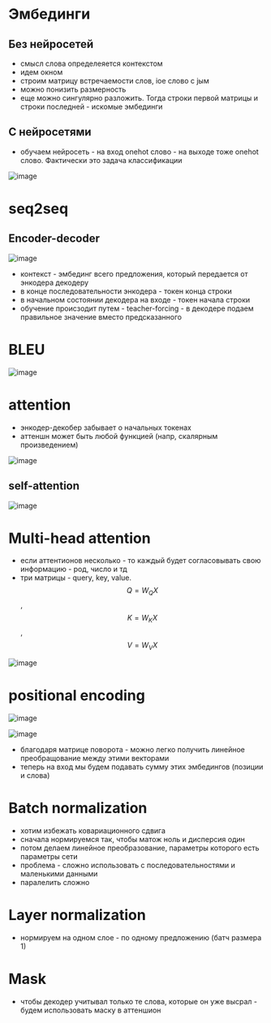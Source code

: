 # Эмбединги

## Без нейросетей

* смысл слова определеяется контекстом
* идем окном
* строим матрицу встречаемости слов, iое слово с jым
* можно понизить размерность
* еще можно сингулярно разложить. Тогда строки первой матрицы и строки последней - искомые эмбединги

## С нейросетями

* обучаем нейросеть - на вход onehot слово - на выходе тоже onehot слово. Фактически это задача классификации 

![image](https://github.com/timattt/Tmp/assets/25401699/3ed4276a-1107-4b4f-bcac-839f275cdd8d)

# seq2seq

## Encoder-decoder

![image](https://github.com/timattt/Tmp/assets/25401699/a1f2a5fc-8fbe-438a-8713-65aad2eedeff)

* контекст - эмбединг всего предложения, который передается от энкодера декодеру
* в конце последовательности энкодера - токен конца строки
* в начальном состоянии декодера на входе - токен начала строки
* обучение происзодит путем - teacher-forcing - в декодере подаем правильное значение вместо предсказанного

# BLEU

![image](https://github.com/timattt/Tmp/assets/25401699/7a182c6c-c7ed-4800-a321-b4601c0c6e95)

# attention

* энкодер-декобер забывает о начальных токенах
* аттеншн может быть любой функцией (напр, скалярным произведением)

![image](https://github.com/timattt/Tmp/assets/25401699/8bb9f4d2-365d-4d2b-941a-0729c6b2c2fb)

## self-attention

![image](https://github.com/timattt/Tmp/assets/25401699/1f49b084-3fb6-4ed6-a071-a090777fb928)

# Multi-head attention

* если аттентионов несколько - то каждый будет согласовывать свою информацию - род, число и тд
* три матрицы - query, key, value. $$Q = W_Q X$$, $$K = W_K X$$, $$V = W_V X$$

![image](https://github.com/timattt/Tmp/assets/25401699/44c30482-1b6e-41e3-9213-1fc674facdd8)

# positional encoding

![image](https://github.com/timattt/Tmp/assets/25401699/1d504e8c-d3cc-4d16-b39b-25b888bc4e87)

![image](https://github.com/timattt/Tmp/assets/25401699/9194640f-b3d3-40cd-9ab5-c0422ab1b77a)

* благодаря матрице поворота - можно легко получить линейное преобращование между этими векторами
* теперь на вход мы будем подавать сумму этих эмбедингов (позиции и слова)

# Batch normalization

* хотим избежать ковариационного сдвига
* сначала нормируемся так, чтобы матож ноль и дисперсия один
* потом делаем линейное преобразование, параметры которого есть параметры сети
* проблема - сложно использовать с последовательностями и маленькими данными
* паралелить сложно

# Layer normalization

* нормируем на одном слое - по одному предложению (батч размера 1)

# Mask

* чтобы декодер учитывал только те слова, которые он уже высрал - будем использовать маску в аттеншион
